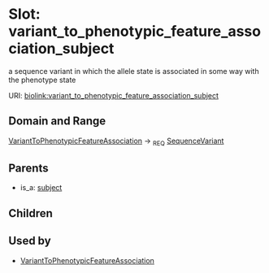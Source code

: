 
# Slot: variant_to_phenotypic_feature_association_subject


a sequence variant in which the allele state is associated in some way with the phenotype state

URI: [biolink:variant_to_phenotypic_feature_association_subject](https://w3id.org/biolink/vocab/variant_to_phenotypic_feature_association_subject)


## Domain and Range

[VariantToPhenotypicFeatureAssociation](VariantToPhenotypicFeatureAssociation.md) ->  <sub>REQ</sub> [SequenceVariant](SequenceVariant.md)

## Parents

 *  is_a: [subject](subject.md)

## Children


## Used by

 * [VariantToPhenotypicFeatureAssociation](VariantToPhenotypicFeatureAssociation.md)
